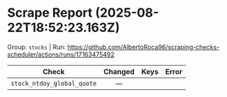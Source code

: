 # Scrape Report (2025-08-22T18:52:23.163Z)

Group: `stocks`  |  Run: https://github.com/AlbertoRoca96/scraping-checks-scheduler/actions/runs/17163475492

| Check | Changed | Keys | Error |
|---|:---:|:--|:--|
| `stock_ntdoy_global_quote` | — |  |  |
